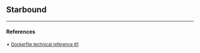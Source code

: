 ## Starbound

---
#### References

<sub>

➧  [Dockerfile technical reference #1][repo-1]

</sub>

[repo-1]: https://github.com/Didstopia/starbound-server
